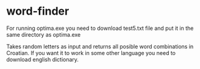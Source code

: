# word-finder
For running optima.exe you need to download test5.txt file and put it in the same directory as optima.exe


Takes random letters as input and returns all posible word combinations in Croatian. If you want it to work in some other language you need to download english dictionary.
